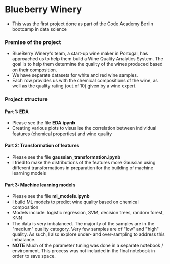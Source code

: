 # Blueberry Winery 

- This was the first project done as part of the Code Academy Berlin bootcamp in data science

### Premise of the project

- BlueBerry Winery's team, a start-up wine maker in Portugal, has approached us to help them build a Wine Quality Analytics System. The goal is to help them determine the quality of the wines produced based on their composition.
- We have separate datasets for white and red wine samples. 
- Each row provides us with the chemical compositions of the wine, as well as the quality rating (out of 10) given by a wine expert. 

### Project structure

#### Part 1: EDA
- Please see the file **EDA.ipynb**
- Creating various plots to visualise the correlation between individual features (chemical properties) and wine quality


#### Part 2: Transformation of features
- Please see the file **gaussian_transformation.ipynb**
- I tried to make the distributions of the features more Gaussian using different transformations in preparation for the building of machine learning models


#### Part 3: Machine learning models
- Please see the file **ml_models.ipynb**
- I build ML models to predict wine quality based on chemical composition
- Models include: logistic regression, SVM, decision trees, random forest, KNN
- The data is very imbalanced. The majority of the samples are in the "medium" quality category. Very few samples are of "low" and "high" quality. As such, I also explore under- and over-sampling to address this imbalance. 
- **NOTE** Much of the parameter tuning was done in a separate notebook / environment. This process was not included in the final notebook in order to save space.


